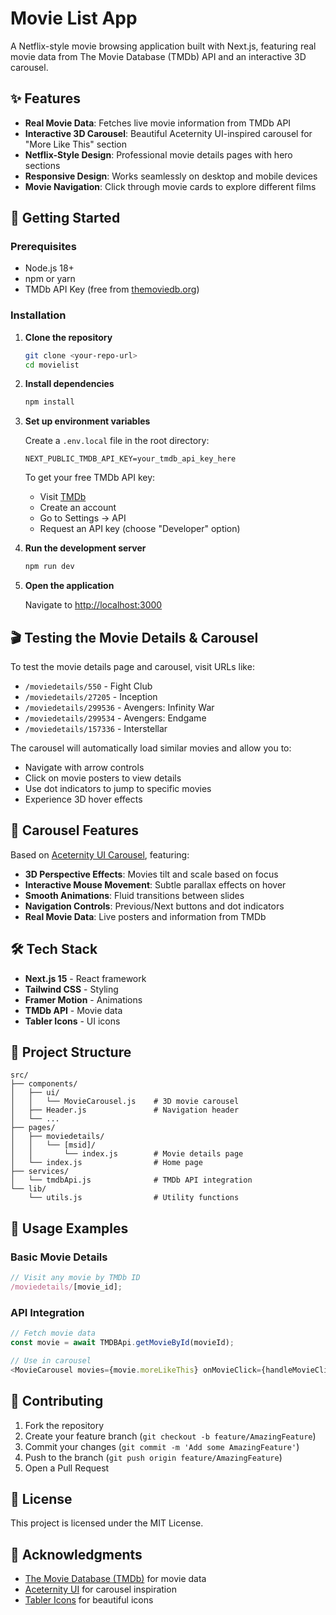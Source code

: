 # Movie List App

A Netflix-style movie browsing application built with Next.js, featuring real movie data from The Movie Database (TMDb) API and an interactive 3D carousel.

## ✨ Features

- **Real Movie Data**: Fetches live movie information from TMDb API
- **Interactive 3D Carousel**: Beautiful Aceternity UI-inspired carousel for "More Like This" section
- **Netflix-Style Design**: Professional movie details pages with hero sections
- **Responsive Design**: Works seamlessly on desktop and mobile devices
- **Movie Navigation**: Click through movie cards to explore different films

## 🚀 Getting Started

### Prerequisites

- Node.js 18+
- npm or yarn
- TMDb API Key (free from [themoviedb.org](https://www.themoviedb.org/settings/api))

### Installation

1. **Clone the repository**

   ```bash
   git clone <your-repo-url>
   cd movielist
   ```

2. **Install dependencies**

   ```bash
   npm install
   ```

3. **Set up environment variables**

   Create a `.env.local` file in the root directory:

   ```env
   NEXT_PUBLIC_TMDB_API_KEY=your_tmdb_api_key_here
   ```

   To get your free TMDb API key:

   - Visit [TMDb](https://www.themoviedb.org)
   - Create an account
   - Go to Settings → API
   - Request an API key (choose "Developer" option)

4. **Run the development server**

   ```bash
   npm run dev
   ```

5. **Open the application**

   Navigate to [http://localhost:3000](http://localhost:3000)

## 🎬 Testing the Movie Details & Carousel

To test the movie details page and carousel, visit URLs like:

- `/moviedetails/550` - Fight Club
- `/moviedetails/27205` - Inception
- `/moviedetails/299536` - Avengers: Infinity War
- `/moviedetails/299534` - Avengers: Endgame
- `/moviedetails/157336` - Interstellar

The carousel will automatically load similar movies and allow you to:

- Navigate with arrow controls
- Click on movie posters to view details
- Use dot indicators to jump to specific movies
- Experience 3D hover effects

## 🎨 Carousel Features

Based on [Aceternity UI Carousel](https://ui.aceternity.com/components/carousel), featuring:

- **3D Perspective Effects**: Movies tilt and scale based on focus
- **Interactive Mouse Movement**: Subtle parallax effects on hover
- **Smooth Animations**: Fluid transitions between slides
- **Navigation Controls**: Previous/Next buttons and dot indicators
- **Real Movie Data**: Live posters and information from TMDb

## 🛠 Tech Stack

- **Next.js 15** - React framework
- **Tailwind CSS** - Styling
- **Framer Motion** - Animations
- **TMDb API** - Movie data
- **Tabler Icons** - UI icons

## 📁 Project Structure

```
src/
├── components/
│   ├── ui/
│   │   └── MovieCarousel.js    # 3D movie carousel
│   ├── Header.js               # Navigation header
│   └── ...
├── pages/
│   ├── moviedetails/
│   │   └── [msid]/
│   │       └── index.js        # Movie details page
│   └── index.js                # Home page
├── services/
│   └── tmdbApi.js              # TMDb API integration
└── lib/
    └── utils.js                # Utility functions
```

## 🎯 Usage Examples

### Basic Movie Details

```javascript
// Visit any movie by TMDb ID
/moviedetails/[movie_id];
```

### API Integration

```javascript
// Fetch movie data
const movie = await TMDBApi.getMovieById(movieId);

// Use in carousel
<MovieCarousel movies={movie.moreLikeThis} onMovieClick={handleMovieClick} />;
```

## 🤝 Contributing

1. Fork the repository
2. Create your feature branch (`git checkout -b feature/AmazingFeature`)
3. Commit your changes (`git commit -m 'Add some AmazingFeature'`)
4. Push to the branch (`git push origin feature/AmazingFeature`)
5. Open a Pull Request

## 📄 License

This project is licensed under the MIT License.

## 🙏 Acknowledgments

- [The Movie Database (TMDb)](https://www.themoviedb.org) for movie data
- [Aceternity UI](https://ui.aceternity.com) for carousel inspiration
- [Tabler Icons](https://tabler-icons.io) for beautiful icons
